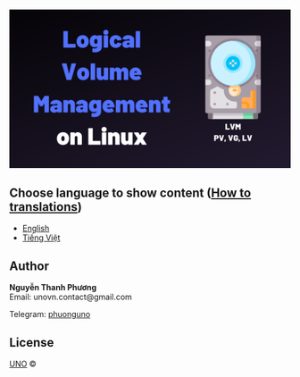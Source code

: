 <p align="center">
    <br/>
    <a href="https://phuonguno98.github.io/Logical-Volume-Management/">	
        <img src="./img/lvm.webp" alt="Logical Volume Management">
    </a>
</p>


## Choose language to show content ([How to translations](translations/how-to.md))

* [English](./translations/lvm-en.md)
* [Tiếng Việt](./translations/lvm-vi.md)


## Author
<div><b>Nguyễn Thanh Phương</b></div>
Email: unovn.contact@gmail.com


Telegram: [phuonguno](https://t.me/phuonguno)


## License

[UNO](LICENSE.md) &copy;
